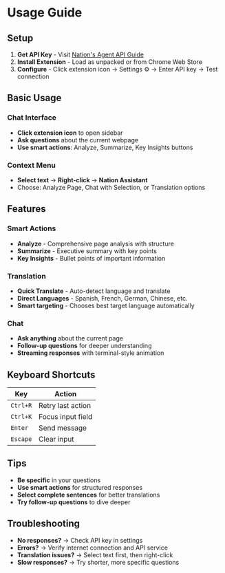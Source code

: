 # Usage Guide

## Setup

1. **Get API Key** - Visit [Nation's Agent API Guide](https://www.crestal.network/blog/from-gm-to-sdk-nations-agent-api-is-here)
2. **Install Extension** - Load as unpacked or from Chrome Web Store
3. **Configure** - Click extension icon → Settings ⚙️ → Enter API key → Test connection

## Basic Usage

### Chat Interface
- **Click extension icon** to open sidebar
- **Ask questions** about the current webpage
- **Use smart actions**: Analyze, Summarize, Key Insights buttons

### Context Menu
- **Select text** → **Right-click** → **Nation Assistant**
- Choose: Analyze Page, Chat with Selection, or Translation options

## Features

### Smart Actions
- **Analyze** - Comprehensive page analysis with structure
- **Summarize** - Executive summary with key points  
- **Key Insights** - Bullet points of important information

### Translation
- **Quick Translate** - Auto-detect language and translate
- **Direct Languages** - Spanish, French, German, Chinese, etc.
- **Smart targeting** - Chooses best target language automatically

### Chat
- **Ask anything** about the current page
- **Follow-up questions** for deeper understanding
- **Streaming responses** with terminal-style animation

## Keyboard Shortcuts

| Key | Action |
|-----|--------|
| `Ctrl+R` | Retry last action |
| `Ctrl+K` | Focus input field |
| `Enter` | Send message |
| `Escape` | Clear input |

## Tips

- **Be specific** in your questions
- **Use smart actions** for structured responses
- **Select complete sentences** for better translations
- **Try follow-up questions** to dive deeper

## Troubleshooting

- **No responses?** → Check API key in settings
- **Errors?** → Verify internet connection and API service
- **Translation issues?** → Select text first, then right-click
- **Slow responses?** → Try shorter, more specific questions